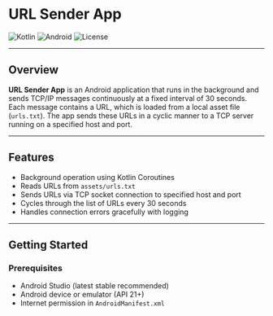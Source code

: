 # URL Sender App

![Kotlin](https://img.shields.io/badge/language-Kotlin-orange?logo=kotlin)
![Android](https://img.shields.io/badge/platform-Android-green?logo=android)
![License](https://img.shields.io/badge/license-MIT-blue)

---

## Overview

**URL Sender App** is an Android application that runs in the background and sends TCP/IP messages continuously at a fixed interval of 30 seconds. Each message contains a URL, which is loaded from a local asset file (`urls.txt`). The app sends these URLs in a cyclic manner to a TCP server running on a specified host and port.

---

## Features

- Background operation using Kotlin Coroutines
- Reads URLs from `assets/urls.txt`
- Sends URLs via TCP socket connection to specified host and port
- Cycles through the list of URLs every 30 seconds
- Handles connection errors gracefully with logging

---

## Getting Started

### Prerequisites

- Android Studio (latest stable recommended)
- Android device or emulator (API 21+)
- Internet permission in `AndroidManifest.xml`

